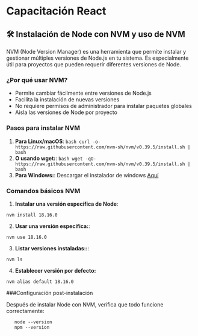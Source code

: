 # Capacitación React

## 🛠️ Instalación de Node con NVM y uso de NVM

NVM (Node Version Manager) es una herramienta que permite instalar y gestionar múltiples versiones de Node.js en tu sistema. Es especialmente útil para proyectos que pueden requerir diferentes versiones de Node.

### ¿Por qué usar NVM?
- Permite cambiar fácilmente entre versiones de Node.js
- Facilita la instalación de nuevas versiones
- No requiere permisos de administrador para instalar paquetes globales
- Aisla las versiones de Node por proyecto

### Pasos para instalar NVM

1. **Para Linux/macOS**:
   `bash
   curl -o- https://raw.githubusercontent.com/nvm-sh/nvm/v0.39.5/install.sh | bash
   `
2. **O usando wget:**:
   `bash
   wget -qO- https://raw.githubusercontent.com/nvm-sh/nvm/v0.39.5/install.sh | bash
   `
2. **Para Windows:**:
   Descargar el instalador de windows [Aquí](https://github.com/coreybutler/nvm-windows/releases)

### Comandos básicos NVM

1. **Instalar una versión específica de Node**:

`nvm install 18.16.0`

2. **Usar una versión específica:**:

`nvm use 18.16.0`

3. **Listar versiones instaladas::**:

`nvm ls`

4. **Establecer versión por defecto:**

`nvm alias default 18.16.0`

###Configuración post-instalación

Después de instalar Node con NVM, verifica que todo funcione correctamente:

```
   node --version
   npm --version
```



